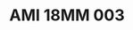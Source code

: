 ---
title: AMI 18MM 003
date: 
draft: false

# descripcion
description : Anillo de plata 925 y microcubics.

materials: Plata 925

color: 

dimensions: 18 mm diámetro

code: 05-28-1170

type: "Anillos"

categories: []

price: $9.550,00

price_eftvo: $8.120,00

# Images
# first image will be shown in the product page
images:
  # - image: "images/path_to_image"
  # La ubicacion de las imagenes es imagenes/Anillos/Anillos.Microcubic/05-28-1170-ami-18mm-003
  - image: "./images/anillos/microcubic/05-28-1170-ami-18mm-003.jpg"
---